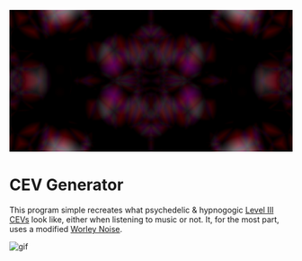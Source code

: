 ![screenshot](GitHub/RMimage.png)

# CEV Generator 

This program simple recreates what psychedelic & hypnogogic [Level III CEVs](https://en.wikipedia.org/wiki/Closed-eye_hallucination) look like, either when listening to music or not. It, for the most part, uses a modified [Worley Noise](https://en.wikipedia.org/wiki/Worley_noise).

![gif](GitHub/RMgif.gif)
